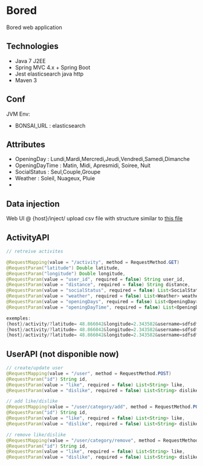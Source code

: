 Bored 
=========

Bored web application

Technologies
----
  - Java 7 J2EE
  - Spring MVC 4.x + Spring Boot
  - Jest elasticsearch java http 
  - Maven 3

Conf
----
JVM Env:
  - BONSAI_URL : elasticsearch 
 
Attributes
----
- OpeningDay : Lundi,Mardi,Mercredi,Jeudi,Vendredi,Samedi,Dimanche
- OpeningDayTime : Matin, Midi, Apresmidi, Soiree, Nuit
- SocialStatus : Seul,Couple,Groupe
- Weather :     Soleil, Nuageux, Pluie
-

Data injection
----
Web UI @ {host}/inject/
upload csv file with structure similar to 
	[this file](https://github.com/ajacquem16/Bored/blob/master/injection_structure/inject.csv) 

ActivityAPI
----
```java
// retreive activites

@RequestMapping(value = "/activity", method = RequestMethod.GET)
@RequestParam("latitude") Double latitude,
@RequestParam("longitude") Double longitude,
@RequestParam(value = "user_id", required = false) String user_id,
@RequestParam(value = "distance", required = false) String distance,
@RequestParam(value = "socialStatus", required = false) List<SocialStatus> socialStatus,
@RequestParam(value = "weather", required = false) List<Weather> weather,
@RequestParam(value = "openingDays", required = false) List<OpeningDay> openingDays,
@RequestParam(value = "openingDayTime", required = false) List<OpeningDayTime> openingDayTime

exemples:
{host}/activity/?latitude= 48.866042&longitude=2.343582&username=sdfsdfd&openingDayTime=Nuit
{host}/activity/?latitude= 48.866042&longitude=2.343582&username=sdfsdfd&openingDayTime=Nuit&fields=name&fields=bigDescription
{host}/activity/?latitude= 48.866042&longitude=2.343582&username=sdfsdfd&socialStatus=Groupe&socialStatus=Seul&openingDayTime=Nuit&openingDayTime=Soiree
```
UserAPI (not disponible now)
----
```java
// create/update user
@RequestMapping(value = "/user", method = RequestMethod.POST)
@RequestParam("id") String id,
@RequestParam(value = "like", required = false) List<String> like,
@RequestParam(value = "dislike", required = false) List<String> dislike) 
```
```java
// add like/dislike
@RequestMapping(value = "/user/category/add", method = RequestMethod.POST)
@RequestParam("id") String id,
@RequestParam(value = "like", required = false) List<String> like,
@RequestParam(value = "dislike", required = false) List<String> dislike
```
```java
// remove like/dislike
@RequestMapping(value = "/user/category/remove", method = RequestMethod.POST)
@RequestParam("id") String id,
@RequestParam(value = "like", required = false) List<String> like,
@RequestParam(value = "dislike", required = false) List<String> dislike
```